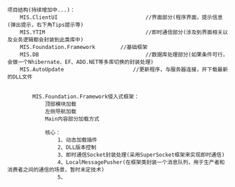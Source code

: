 ﻿
	

	项目结构(持续增加中...)：
		MIS.ClientUI							//界面部分(程序界面，提示信息(弹出提示，右下角Tips提示等)
		MIS.YTIM								//即时通信部分(涉及到界面相关以及业务逻辑都会封装到此类库中)
		MIS.Foundation.Framework		//基础框架
		MIS.DB									//数据库处理部分(如果条件可行，会做一个Nhibernate、EF、ADO.NET等多库切换的封装处理)
		MIS.AutoUpdate						//更新程序，与服务器连接，并下载最新的DLL文件


			MIS.Foundation.Framework侵入式框架：
				顶部模块加载
				左侧导航加载
				Main内容部分加载方式
				
				核心：
					1、动态加载插件
					2、DLL版本控制
					3、即时通信Socket封装处理(采用SuperSocket框架来实现即时通信)
					4、LocalMessagePusher(在框架类封装一个消息队列，用于生产者和消费者之间的通信的场景，暂时未定技术)
					5、


	
